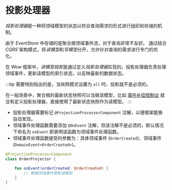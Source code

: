 # 投影处理器

*投影处理器*是一种将领域模型的状态以符合查询需求的形式进行组织和存储的机制。

由于 _EventStore_ 中存储的是聚合根领域事件流，对于查询非常不友好。
通过结合 _CQRS_ 架构模式，将*读模型*和*写模型*分开，允许针对查询的需求进行专门的优化。

在 _Wow_ 框架中，*读模型投影*是通过定义*投影处理器*实现的。投影处理器负责处理领域事件，更新读模型的索引状态，以反映最新的数据状态。

:::tip
需要特别指出的是，当快照模式设置为 `all` 时，投影就不是必须的。

在一般场景中，聚合根的最新状态快照可以当做读模型，比如 [事件补偿控制台](./event-compensation) 就没有定义投影处理器，直接使用了最新状态快照作为读模型。
:::

- 投影处理器需要标记 `@ProjectionProcessorComponent` 注解，以便框架能够自动发现。
- 领域事件处理函数需要添加 `@OnEvent` 注解，但该注解不是必须的，默认情况下命名为 `onEvent` 即表明该函数为领域事件处理函数。
- 领域事件处理函数接受的参数为：具体领域事件 (`OrderCreated`)、领域事件 (`DomainEvent<OrderCreated>`)。

```kotlin
@ProjectionProcessorComponent
class OrderProjector {

    fun onEvent(orderCreated: OrderCreated) {
        // 根据领域事件更新读模型
    }
}
```